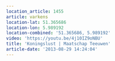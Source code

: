 ```yaml
---
location_article: 1455
article: varkens
location-lat: 51.365686
location-lon: 5.989192
location-combined: '51.365686, 5.989192'
video: 'https://youtu.be/4j10IZ9oNBU'
title: 'Koningslust | Maatschap Teeuwen'
article-date: '2013-08-29 14:24:04'
---
```


